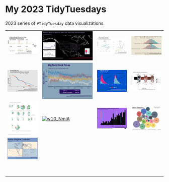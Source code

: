 # My 2023 TidyTuesdays

2023 series of `#TidyTuesday` data visualizations.

|                                                                                                                       |                                                                                                                                                                                                    |                                                                                                                       |                                                                                                                       |
|------------------|------------------|------------------|------------------|
| [![w1_byo](w1_byod/w1_byo.png)](https://github.com/Fgazzelloni/TidyTuesday/blob/main/data/2023/w1_byod/w1_byo.qmd)    | ![w2_BFWd](w2_BFWd/w2_BFWd.png)                                                                                                                                                                    | ![w3_Arhd](w3_Arhd/w3_Arhd.png)                                                                                       | [![w4_Alnd](w4_Alnd/w4_Alnd.png)](https://github.com/Fgazzelloni/TidyTuesday/blob/main/data/2023/w4_Alnd/w4_Alnd.qmd) |
| [![w5_PCUK](w5_PCUK/w5_PCUK.png)](https://github.com/Fgazzelloni/TidyTuesday/blob/main/data/2023/w5_PCUK/w5_PCUK.qmd) | ![w6_BTSP](w6_BTSP/w6_BTSP.png)                                                                                                                                                                    | [![w7_HlAG](w7_HlAG/w7_HIAG.png)](https://github.com/Fgazzelloni/TidyTuesday/blob/main/data/2023/w7_HlAG/w7_HlAG.qmd) | [![w8_BbRP](w8_BbRP/w8_BbRP.png)](https://github.com/Fgazzelloni/TidyTuesday/blob/main/data/2023/w8_BbRP/w8_BbRP.qmd) |
| [![w9_AfLS](w9_AfLS/w9_AfLS.png)](https://github.com/Fgazzelloni/TidyTuesday/blob/main/data/2023/w9_AfLS/w9_AfLS.qmd) | [![w10_NmiA](https://github.com/Fgazzelloni/TidyTuesday/blob/main/data/2023/w10_NmiA/w10_NmiA.png?raw=true)](https://github.com/Fgazzelloni/TidyTuesday/blob/main/data/2023/w10_NmiA/w10_NmiA.qmd) | ![w11_ErDD](w11_ErDD/w11_ErDD.png)                                                                                    | ![w12_PrgL](w12_PrgL/w12_PrgL.png)                                                                                    |
| ![w13_TmZn](w13_TmZn/w13_TmZn.png)                                                                                    |                                                                                                                                                                                                    |                                                                                                                       |                                                                                                                       |
|                                                                                                                       |                                                                                                                                                                                                    |                                                                                                                       |                                                                                                                       |
|                                                                                                                       |                                                                                                                                                                                                    |                                                                                                                       |                                                                                                                       |
|                                                                                                                       |                                                                                                                                                                                                    |                                                                                                                       |                                                                                                                       |
|                                                                                                                       |                                                                                                                                                                                                    |                                                                                                                       |                                                                                                                       |
|                                                                                                                       |                                                                                                                                                                                                    |                                                                                                                       |                                                                                                                       |
|                                                                                                                       |                                                                                                                                                                                                    |                                                                                                                       |                                                                                                                       |
|                                                                                                                       |                                                                                                                                                                                                    |                                                                                                                       |                                                                                                                       |
|                                                                                                                       |                                                                                                                                                                                                    |                                                                                                                       |                                                                                                                       |
|                                                                                                                       |                                                                                                                                                                                                    |                                                                                                                       |                                                                                                                       |
